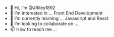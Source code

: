 - 👋 Hi, I’m @JRiley1892
- 👀 I’m interested in ... Front End Development
- 🌱 I’m currently learning ... Javascript and React
- 💞️ I’m looking to collaborate on ...
- 📫 How to reach me ...

<!---
JRiley1892/JRiley1892 is a ✨ special ✨ repository because its `README.md` (this file) appears on your GitHub profile.
You can click the Preview link to take a look at your changes.
--->
